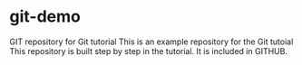 # git-demo
GIT repository for Git tutorial
This is an example repository for the Git tutoial 
This repository is built step by step in the tutorial.
It is included in GITHUB.

